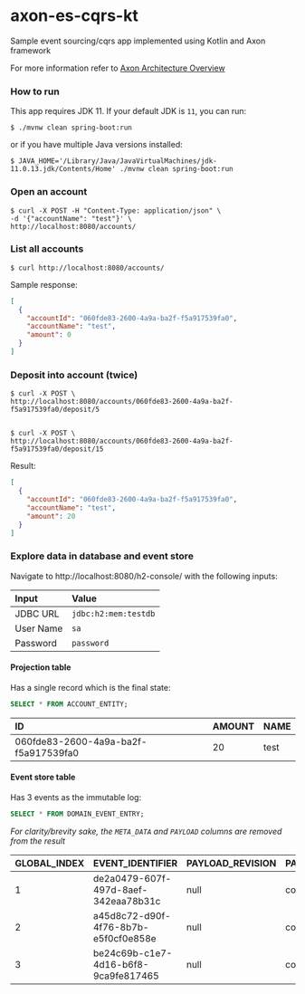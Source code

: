# axon-es-cqrs-kt
Sample event sourcing/cqrs app implemented using Kotlin and Axon framework

For more information refer to [Axon Architecture Overview](https://docs.axoniq.io/reference-guide/architecture-overview)

### How to run
This app requires JDK 11. If your default JDK is `11`, you can run:
```shell
$ ./mvnw clean spring-boot:run
```
or if you have multiple Java versions installed:
```shell
$ JAVA_HOME='/Library/Java/JavaVirtualMachines/jdk-11.0.13.jdk/Contents/Home' ./mvnw clean spring-boot:run
```

### Open an account
```shell
$ curl -X POST -H "Content-Type: application/json" \
-d '{"accountName": "test"}' \
http://localhost:8080/accounts/
```

### List all accounts
```shell
$ curl http://localhost:8080/accounts/
```
Sample response:
```json
[
  {
    "accountId": "060fde83-2600-4a9a-ba2f-f5a917539fa0",
    "accountName": "test",
    "amount": 0
  }
]
```

### Deposit into account (twice)
```shell
$ curl -X POST \
http://localhost:8080/accounts/060fde83-2600-4a9a-ba2f-f5a917539fa0/deposit/5


$ curl -X POST \
http://localhost:8080/accounts/060fde83-2600-4a9a-ba2f-f5a917539fa0/deposit/15
```
Result:
```json
[
  {
    "accountId": "060fde83-2600-4a9a-ba2f-f5a917539fa0",
    "accountName": "test",
    "amount": 20
  }
] 
```

### Explore data in database and event store
Navigate to http://localhost:8080/h2-console/ with the following inputs:

| Input     | Value                |
|:----------|:---------------------|
| JDBC URL  | `jdbc:h2:mem:testdb` |
| User Name | `sa`                 |
| Password  | `password`           |

#### Projection table
Has a single record which is the final state:

```sql
SELECT * FROM ACCOUNT_ENTITY;
```
| ID                                   | 	AMOUNT | 	NAME |
|:-------------------------------------|:--------|:------|
| 060fde83-2600-4a9a-ba2f-f5a917539fa0 | 20	     | test  |

#### Event store table
Has 3 events as the immutable log:

```sql
SELECT * FROM DOMAIN_EVENT_ENTRY;
```
_For clarity/brevity sake, the `META_DATA` and `PAYLOAD` columns are removed from the result_

| GLOBAL_INDEX | 	EVENT_IDENTIFIER  	                   | 	  	PAYLOAD_REVISION | 	PAYLOAD_TYPE                             | 	TIME_STAMP               | 	AGGREGATE_IDENTIFIER                  | 	SEQUENCE_NUMBER | 	TYPE   | 
|:-------------|:---------------------------------------|:---------------------|:------------------------------------------|:--------------------------|:---------------------------------------|:-----------------|:--------|
| 1	           | de2a0479-607f-497d-8aef-342eaa78b31c		 | 	null                | 	com.example.demo.events.AccountOpened	   | 2022-04-17T09:36:27.174Z	 | 060fde83-2600-4a9a-ba2f-f5a917539fa0	  | 0	               | Account |
| 2	           | a45d8c72-d90f-4f76-8b7b-e5f0cf0e858e		 | 	null                | 	com.example.demo.events.AmountDeposited	 | 2022-04-17T09:37:43.224Z	 | 060fde83-2600-4a9a-ba2f-f5a917539fa0	  | 1	               | Account |
| 3	           | be24c69b-c1e7-4d16-b6f8-9ca9fe817465	  | 		null	              | com.example.demo.events.AmountDeposited   | 	2022-04-17T09:37:48.148Z | 	060fde83-2600-4a9a-ba2f-f5a917539fa0	 | 2	               | Account |
